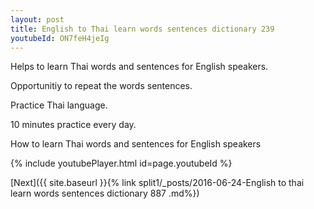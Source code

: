 ```yaml
---
layout: post
title: English to Thai learn words sentences dictionary 239 
youtubeId: ON7feH4jeIg
---
```

 
 
Helps to learn Thai words and sentences for English speakers.

Opportunitiy to repeat the words sentences. 

Practice Thai language. 
 
10 minutes practice every day. 
 
How to learn Thai words and sentences for English speakers 
 
{% include youtubePlayer.html id=page.youtubeId %}
 
 
[Next]({{ site.baseurl }}{% link  split1/_posts/2016-06-24-English to thai learn words sentences dictionary 887 .md%})
 
